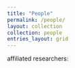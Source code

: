 ```yaml
---
title: "People"
permalink: /people/
layout: collection
collection: people
entries_layout: grid
---
```


affiliated researchers: